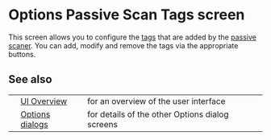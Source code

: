 # Options Passive Scan Tags screen

This screen allows you to configure the [tags](HelpStartConceptsTags) that are added by the [passive scaner](HelpStartConceptsPscan).
You can add, modify and remove the tags via the appropriate buttons.
## See also
<table>
<tr><td></td><td><a href='HelpUiOverview'>UI Overview</a></td><td>for an overview of the user interface</td></tr>
<tr><td></td><td><a href='HelpUiDialogsOptionsOptions'>Options dialogs</a></td><td>for details of the other Options dialog screens</td></tr>
</table>
